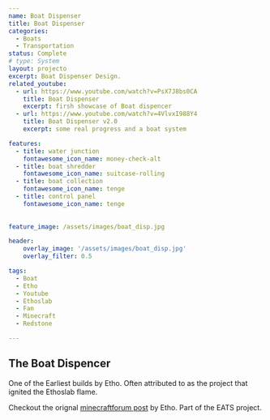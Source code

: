 ```yaml
---
name: Boat Dispenser
title: Boat Dispenser
categories:
  - Boats
  - Transportation
status: Complete
# type: System
layout: projecto
excerpt: Boat Dispenser Design.
related_youtube:
  - url: https://www.youtube.com/watch?v=PsX7J8bs0CA
    title: Boat Dispenser
    excerpt: firsh showcase of Boat dispencer
  - url: https://www.youtube.com/watch?v=4VlvxI988Y4
    title: Boat Dispenser v2.0
    excerpt: some real progress and a boat system

features:
  - title: water junction
    fontawesome_icon_name: money-check-alt
  - title: boat shredder
    fontawesome_icon_name: suitcase-rolling
  - title: boat collection
    fontawesome_icon_name: tenge
  - title: control panel
    fontawesome_icon_name: tenge
  
  
feature_image: /assets/images/boat_disp.jpg

header: 
    overlay_image: '/assets/images/boat_disp.jpg'
    overlay_filter: 0.5 

tags:
  - Boat
  - Etho
  - Youtube
  - Ethoslab
  - Fan
  - Minecraft
  - Redstone

---
```

## The Boat Dispencer
One of the Earliest builds by Etho. Often attributed to as the project that ignited the Ethoslab flame.

Checkout the orignal [minecraftforum post](https://www.minecraftforum.net/forums/archive/alpha/alpha-survival-single-player/819364-boat-dispenser-design) by Etho.
Part of the EATS project.
